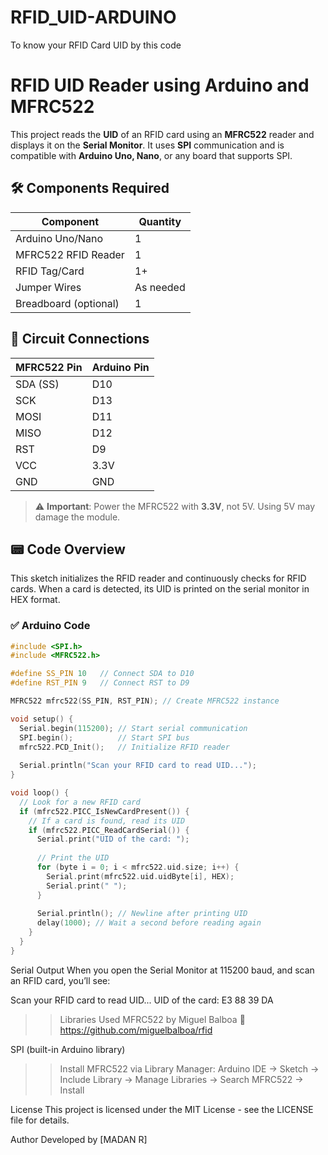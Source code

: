 # RFID_UID-ARDUINO
To know your RFID Card UID  by this code 

# RFID UID Reader using Arduino and MFRC522

This project reads the **UID** of an RFID card using an **MFRC522** reader and displays it on the **Serial Monitor**. It uses **SPI** communication and is compatible with **Arduino Uno, Nano**, or any board that supports SPI.

## 🛠️ Components Required

Component                   | Quantity |
|---------------------------|----------|
| Arduino Uno/Nano          | 1        |
| MFRC522 RFID Reader       | 1        |
| RFID Tag/Card             | 1+       |
| Jumper Wires              | As needed |
| Breadboard (optional)     | 1        |

## 🔌 Circuit Connections

| MFRC522 Pin | Arduino Pin |
|-------------|-------------|
| SDA (SS)    | D10         |
| SCK         | D13         |
| MOSI        | D11         |
| MISO        | D12         |
| RST         | D9          |
| VCC         | 3.3V        |
| GND         | GND         |

> ⚠️ **Important**: Power the MFRC522 with **3.3V**, not 5V. Using 5V may damage the module.

## 📟 Code Overview

This sketch initializes the RFID reader and continuously checks for RFID cards. When a card is detected, its UID is printed on the serial monitor in HEX format.

### ✅ Arduino Code

```cpp
#include <SPI.h>
#include <MFRC522.h>

#define SS_PIN 10   // Connect SDA to D10
#define RST_PIN 9   // Connect RST to D9

MFRC522 mfrc522(SS_PIN, RST_PIN); // Create MFRC522 instance

void setup() {
  Serial.begin(115200); // Start serial communication
  SPI.begin();          // Start SPI bus
  mfrc522.PCD_Init();   // Initialize RFID reader
  
  Serial.println("Scan your RFID card to read UID...");
}

void loop() {
  // Look for a new RFID card
  if (mfrc522.PICC_IsNewCardPresent()) {
    // If a card is found, read its UID
    if (mfrc522.PICC_ReadCardSerial()) {
      Serial.print("UID of the card: ");
      
      // Print the UID
      for (byte i = 0; i < mfrc522.uid.size; i++) {
        Serial.print(mfrc522.uid.uidByte[i], HEX);
        Serial.print(" ");
      }
      
      Serial.println(); // Newline after printing UID
      delay(1000); // Wait a second before reading again
    }
  }
}
```

Serial Output
When you open the Serial Monitor at 115200 baud, and scan an RFID card, you’ll see:

Scan your RFID card to read UID...
UID of the card: E3 88 39 DA 

>> Libraries Used
MFRC522 by Miguel Balboa
🔗 https://github.com/miguelbalboa/rfid

SPI (built-in Arduino library)
>> Install MFRC522 via Library Manager:
Arduino IDE → Sketch → Include Library → Manage Libraries → Search MFRC522 → Install

License
This project is licensed under the MIT License - see the LICENSE file for details.

Author
Developed by [MADAN R]

